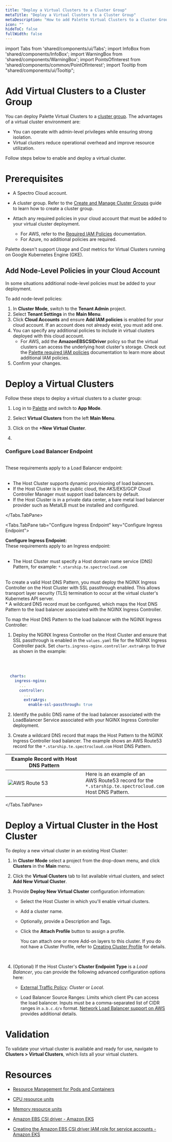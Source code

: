 ```yaml
---
title: "Deploy a Virtual Clusters to a Cluster Group"
metaTitle: "Deploy a Virtual Clusters to a Cluster Group"
metaDescription: "How to add Palette Virtual Clusters to a Cluster Group"
icon: ""
hideToC: false
fullWidth: false
---
```


import Tabs from 'shared/components/ui/Tabs';
import InfoBox from 'shared/components/InfoBox';
import WarningBox from 'shared/components/WarningBox';
import PointsOfInterest from 'shared/components/common/PointOfInterest';
import Tooltip from "shared/components/ui/Tooltip";

# Add Virtual Clusters to a Cluster Group


You can deploy Palette Virtual Clusters to a [cluster group](/clusters/cluster-groups). The advantages of a virtual cluster environment are:
- You can operate with admin-level privileges while ensuring strong isolation.
- Virtual clusters reduce operational overhead and improve resource utilization.

Follow steps below to enable and deploy a virtual cluster.

# Prerequisites

- A Spectro Cloud account.

- A cluster group. Refer to the [Create and Manage Cluster Groups](/clusters/cluster-groups/create-cluster-group) guide to learn how to create a cluster group.

- Attach any required policies in your cloud account that must be added to your virtual cluster deployment. 
  - For AWS, refer to the [Required IAM Policies](/clusters/public-cloud/aws/required-iam-policies#globalroleadditionalpolicies) documentation.
  - For Azure, no additional policies are required.

<InfoBox>

Palette doesn't support _Usage_ and _Cost_ metrics for Virtual Clusters running on Google Kubernetes Engine (GKE).

</InfoBox>

## Add Node-Level Policies in your Cloud Account

In some situations additional node-level policies must be added to your deployment. 

To add node-level policies: 

1. In **Cluster Mode**, switch to the **Tenant Admin**  project.
2. Select **Tenant Settings** in the **Main Menu**. 
3. Click **Cloud Accounts** and ensure **Add IAM policies** is enabled for your cloud account. If an account does not already exist, you must add one. 
4. You can specify any additional policies to include in virtual clusters deployed with this cloud account.
    - For AWS, add the **AmazonEBSCSIDriver** policy so that the virtual clusters can access the underlying host cluster's storage. Check out the [Palette required IAM policies](/clusters/public-cloud/aws/required-iam-policies#globalroleadditionalpolicies) documentation to learn more about additional IAM policies.
5. Confirm your changes.

# Deploy a Virtual Clusters

Follow these steps to deploy a virtual clusters to a cluster group:

1. Log in to [Palette](https://console.spectrocloud.com) and switch to **App Mode**.

2. Select **Virtual Clusters** from the left **Main Menu**. 


3. Click on the **+New Virtual Cluster**.


4. 

<Tabs>
<Tabs.TabPane tab="Configure Load Balancer Endpoint" key="Configure Load Balancer Endpoint">

### Configure Load Balancer Endpoint 
<br />
These requirements apply to a Load Balancer endpoint:
<br />
<br />

* The Host Cluster supports dynamic provisioning of load balancers.
* If the Host Cluster is in the public cloud, the AKS/EKS/GCP Cloud Controller Manager must support load balancers by default.
* If the Host Cluster is in a private data center, a bare metal load balancer provider such as MetalLB must be installed and configured.

</Tabs.TabPane>   
    
<Tabs.TabPane tab="Configure Ingress Endpoint" key="Configure Ingress Endpoint">
  
<b>Configure Ingress Endpoint:</b>
<br /> 
These requirements apply to an Ingress endpoint:
<br />
<br />

* The Host Cluster must specify a Host domain name service (DNS) Pattern, for example: `*.starship.te.spectrocloud.com`
<br />
To create a valid Host DNS Pattern, you must deploy the NGINX Ingress Controller on the Host Cluster with SSL passthrough enabled. This allows transport layer security (TLS) termination to occur at the virtual cluster's Kubernetes API server.
<br />
* A wildcard DNS record must be configured, which maps the Host DNS Pattern to the load balancer associated with the NGINX Ingress Controller.  

To map the Host DNS Pattern to the load balancer with the NGINX Ingress Controller:
<br />

1. Deploy the NGINX Ingress Controller on the Host Cluster and ensure that SSL passthrough is enabled in the `values.yaml` file for the NGINX Ingress Controller pack. Set `charts.ingress-nginx.controller.extraArgs` to _true_ as shown in the example:
<br />
 
<br />

  ```yml
    charts:
      ingress-nginx:
        ...
        controller:
          ...
          extraArgs:
            enable-ssl-passthrough: true
  ```
2. Identify the public DNS name of the load balancer associated with the LoadBalancer Service associated with your NGINX Ingress Controller deployment.

3. Create a wildcard DNS record that maps the Host Pattern to the NGINX Ingress Controller load balancer. The example shows an AWS Route53 record for the `*.starship.te.spectrocloud.com` Host DNS Pattern. 

  |Example Record with Host DNS Pattern||
  |-|-|
  |![AWS Route 53](/record-details.png) |Here is an example of an <br /> AWS Route53 record for the <br />`*.starship.te.spectrocloud.com` <br /> Host DNS Pattern.|
 
</Tabs.TabPane>
</Tabs>


# Deploy a Virtual Cluster in the Host Cluster

To deploy a new virtual cluster in an existing Host Cluster:

1. In **Cluster Mode** select a project from the drop-down menu, and click **Clusters** in the **Main** menu. 

2. Click the **Virtual Clusters** tab to list available virtual clusters, and select **Add New Virtual Cluster**.

3. Provide **Deploy New Virtual Cluster** configuration information:<br />

    - Select the Host Cluster in which you'll enable virtual clusters.  
    
    - Add a cluster name.
    
    - Optionally, provide a Description and Tags. 

    - Click the **Attach Profile** button to assign a profile.  
    
      You can attach one or more Add-on layers to this cluster. If you do not have a Cluster Profile, refer to [Creating Cluster Profile](/cluster-profiles/task-define-profile) for details.
  
      <br />
    
4. (Optional) If the Host Cluster's **Cluster Endpoint Type** is a _Load Balancer_, you can provide the following advanced configuration options here:

   - [External Traffic Policy](https://kubernetes.io/docs/tasks/access-application-cluster/create-external-load-balancer/#preserving-the-client-source-ip): _Cluster_ or _Local_.<br />

   - Load Balancer Source Ranges: Limits which client IPs can access the load balancer. Inputs must be a comma-separated list of CIDR ranges in `a.b.c.d/x` format. [Network Load Balancer support on AWS](https://kubernetes.io/docs/concepts/services-networking/service/#aws-nlb-support) provides additional details.

# Validation
To validate your virtual cluster is available and ready for use, navigate to **Clusters > Virtual Clusters**, which lists all your virtual clusters.


# Resources

- [Resource Management for Pods and Containers](https://kubernetes.io/docs/concepts/configuration/manage-resources-containers/)

- [CPU resource units](https://kubernetes.io/docs/concepts/configuration/manage-resources-containers/#meaning-of-cpu)

- [Memory resource units](https://kubernetes.io/docs/concepts/configuration/manage-resources-containers/#meaning-of-memory)

- [Amazon EBS CSI driver - Amazon EKS](https://docs.aws.amazon.com/eks/latest/userguide/ebs-csi.html)

- [Creating the Amazon EBS CSI driver IAM role for service accounts - Amazon EKS](https://docs.aws.amazon.com/eks/latest/userguide/csi-iam-role.html)
